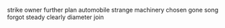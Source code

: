 strike owner further plan automobile strange machinery chosen gone song forgot steady clearly diameter join